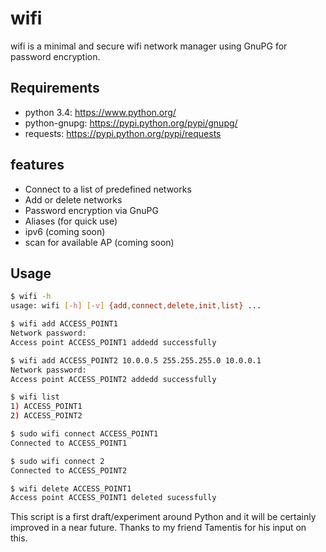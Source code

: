 wifi
====
wifi is a minimal and secure wifi network manager using GnuPG for password encryption.

## Requirements
 * python 3.4: https://www.python.org/
 * python-gnupg: https://pypi.python.org/pypi/gnupg/
 * requests: https://pypi.python.org/pypi/requests

## features
* Connect to a list of predefined networks
* Add or delete networks
* Password encryption via GnuPG
* Aliases (for quick use)
* ipv6 (coming soon)
* scan for available AP (coming soon)

## Usage
```sh
$ wifi -h
usage: wifi [-h] [-v] {add,connect,delete,init,list} ...

$ wifi add ACCESS_POINT1
Network password:
Access point ACCESS_POINT1 addedd successfully

$ wifi add ACCESS_POINT2 10.0.0.5 255.255.255.0 10.0.0.1
Network password:
Access point ACCESS_POINT2 addedd successfully

$ wifi list
1) ACCESS_POINT1
2) ACCESS_POINT2

$ sudo wifi connect ACCESS_POINT1
Connected to ACCESS_POINT1

$ sudo wifi connect 2
Connected to ACCESS_POINT2

$ wifi delete ACCESS_POINT1
Access point ACCESS_POINT1 deleted sucessfully
```

This script is a first draft/experiment around Python and it will be
certainly improved in a near future. Thanks to my friend Tamentis for
his input on this.
